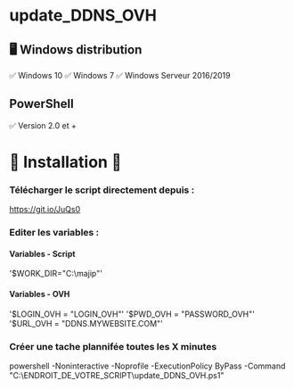 # update_DDNS_OVH


## 🖥️ Windows distribution 
✅ Windows 10  ✅ Windows 7   ✅ Windows Serveur 2016/2019

## PowerShell
✅ Version 2.0 et +

# 🏁 Installation 🏁

### Télécharger le script directement depuis :

https://git.io/JuQs0

### Editer les variables :
#### Variables - Script
'$WORK_DIR="C:\majip"'

#### Variables - OVH
'$LOGIN_OVH = "LOGIN_OVH"'
'$PWD_OVH = "PASSWORD_OVH"'
'$URL_OVH = "DDNS.MYWEBSITE.COM"'


### Créer une tache plannifée toutes les X minutes

powershell -Noninteractive -Noprofile -ExecutionPolicy ByPass -Command "C:\ENDROIT_DE_VOTRE_SCRIPT\update_DDNS_OVH.ps1"

